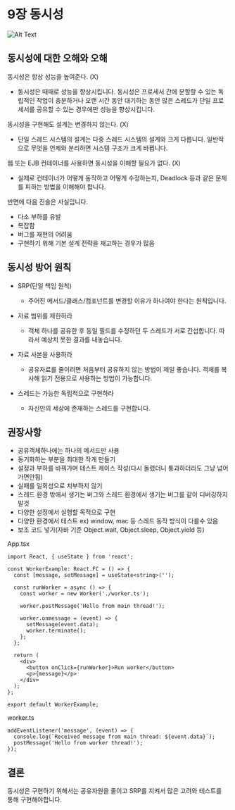# 9장 동시성

![Alt Text](https://wayhome25.github.io/assets/post-img/cs/thread.png)

## 동시성에 대한 오해와 오해

동시성은 항상 성능을 높여준다. (X)

- 동시성은 때때로 성능을 향상시킵니다. 동시성은 프로세서 간에 분할할 수 있는 독립적인 작업이 충분하거나 오랜 시간 동안 대기하는 동안 많은 스레드가 단일 프로세서를 공유할 수 있는 경우에만 성능을 향상시킵니다.

동시성을 구현해도 설계는 변경하지 않는다. (X)

- 단일 스레드 시스템의 설계는 다중 스레드 시스템의 설계와 크게 다릅니다. 일반적으로 무엇을 언제와 분리하면 시스템 구조가 크게 바뀝니다.

웹 또는 EJB 컨테이너를 사용하면 동시성을 이해할 필요가 없다. (X)

- 실제로 컨테이너가 어떻게 동작하고 어떻게 수정하는지, Deadlock 등과 같은 문제를 피하는 방법을 이해해야 합니다.

반면에 다음 진술은 사실입니다.

- 다소 부하를 유발
- 복잡함
- 버그를 재현의 어려움
- 구현하기 위해 기본 설계 전략을 재고하는 경우가 많음

## 동시성 방어 원칙

- SRP(단일 책임 원칙)

  - 주어진 메서드/클래스/컴포넌트를 변경할 이유가 하나여야 한다는 원칙입니다.

- 자료 범위를 제한하라

  - 객체 하나를 공유한 후 동일 필드를 수정하던 두 스레드가 서로 간섭합니다. 따라서 예상치 못한 결과를 내놓습니다.

- 자료 사본을 사용하라

  - 공유자료를 줄이려면 처음부터 공유하지 않는 방법이 제일 좋습니다. 객체를 복사해 읽기 전용으로 사용하는 방법이 가능합니다.

- 스레드는 가능한 독립적으로 구현하라
  - 자신만의 세상에 존재하는 스레드를 구현합니다.

## 권장사항

- 공유객체하나에는 하나의 메서드만 사용
- 동기화하는 부분을 최대한 작게 만들기
- 설정과 부하를 바꿔가며 테스트 케이스 작성(다시 돌렸더니 통과하더라도 그냥 넘어가면안됨)
- 실패를 일회성으로 치부하지 않기
- 스레드 환경 밖에서 생기는 버그와 스레드 환경에서 생기는 버그를 같이 디버깅하지 말것
- 다양한 설정에서 실행할 목적으로 구현
- 다양한 환경에서 테스트 ex) window, mac 등 스레드 동작 방식이 다를수 있음
- 보조 코드 넣기(자바 기준 Object.wait, Object.sleep, Object.yield 등)

App.tsx

```
import React, { useState } from 'react';

const WorkerExample: React.FC = () => {
  const [message, setMessage] = useState<string>('');

  const runWorker = async () => {
    const worker = new Worker('./worker.ts');

    worker.postMessage('Hello from main thread!');

    worker.onmessage = (event) => {
      setMessage(event.data);
      worker.terminate();
    };
  };

  return (
    <div>
      <button onClick={runWorker}>Run worker</button>
      <p>{message}</p>
    </div>
  );
};

export default WorkerExample;
```

worker.ts

```
addEventListener('message', (event) => {
  console.log(`Received message from main thread: ${event.data}`);
  postMessage('Hello from worker thread!');
});
```

## 결론

동시성은 구현하기 위해서는 공유자원을 줄이고 SRP를 지켜서 많은 고려와 테스트를 통해 구현해야합니다.
